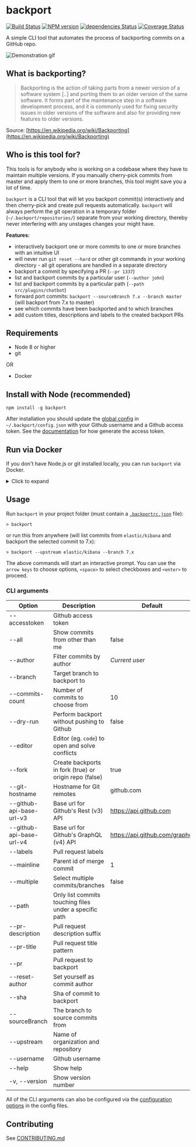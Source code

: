 # backport

[![Build Status](https://travis-ci.org/sqren/backport.svg?branch=master)](https://travis-ci.org/sqren/backport)
[![NPM version](https://img.shields.io/npm/v/backport.svg)](https://www.npmjs.com/package/backport)
[![dependencies Status](https://david-dm.org/sqren/backport/status.svg)](https://david-dm.org/sqren/backport)
[![Coverage Status](https://coveralls.io/repos/github/sqren/backport/badge.svg?branch=master)](https://coveralls.io/github/sqren/backport?branch=master)

A simple CLI tool that automates the process of backporting commits on a GitHub repo.

![Demonstration gif](https://i.makeagif.com/media/10-05-2017/kEJLqe.gif)

## What is backporting?

> Backporting is the action of taking parts from a newer version of a software system [..] and porting them to an older version of the same software. It forms part of the maintenance step in a software development process, and it is commonly used for fixing security issues in older versions of the software and also for providing new features to older versions.

Source: [https://en.wikipedia.org/wiki/Backporting](https://en.wikipedia.org/wiki/Backporting)

## Who is this tool for?

This tools is for anybody who is working on a codebase where they have to maintain multiple versions. If you manually cherry-pick commits from master and apply them to one or more branches, this tool might save you a lot of time.

`backport` is a CLI tool that will let you backport commit(s) interactively and then cherry-pick and create pull requests automatically. `backport` will always perform the git operation in a temporary folder (`~/.backport/repositories/`) separate from your working directory, thereby never interfering with any unstages changes your might have.

**Features:**

- interactively backport one or more commits to one or more branches with an intuitive UI
- will never run `git reset --hard` or other git commands in your working directory - all git operations are handled in a separate directory
- backport a commit by specifying a PR (`--pr 1337`)
- list and backport commits by a particular user (`--author john`)
- list and backport commits by a particular path (`--path src/plugins/chatbot`)
- forward port commits: `backport --sourceBranch 7.x --branch master` (will backport from 7.x to master)
- see which commits have been backported and to which branches
- add custom titles, descriptions and labels to the created backport PRs

## Requirements

- Node 8 or higher
- git

OR

- Docker

## Install with Node (recommended)

```
npm install -g backport
```

After installation you should update the [global config](https://github.com/sqren/backport/blob/master/docs/configuration.md#global-config-backportconfigjson) in `~/.backport/config.json` with your Github username and a Github access token. See the [documentation](https://github.com/sqren/backport/blob/master/docs/configuration.md#accesstoken-required) for how generate the access token.

## Run via Docker

If you don't have Node.js or git installed locally, you can run `backport` via Docker.

<details>
  <summary>Click to expand</summary>
The easiest way is to add the following snippet to your bash profile:

```sh
backport() {
    BACKPORT_CONFIG_DIR=~/.backport
    GIT_CONFIG_FILE=~/.gitconfig

    docker run -it --rm -v $(pwd):/app:ro -v $BACKPORT_CONFIG_DIR:/root/.backport -v $GIT_CONFIG_FILE:/etc/gitconfig sqren/backport "$@"
}
```

Where:

- `BACKPORT_CONFIG_DIR`: This can be ANY empty folder on your local machine. Upon running the docker container for the first time, a [`config.json`](https://github.com/sqren/backport/blob/master/docs/configuration.md#global-config-backportconfigjson) will be created automatically. This must be filled out with `username` and `accessToken` or these must be passed as CLI arguments: `backport --username <username> --accessToken <accessToken>`
- `GIT_CONFIG_FILE`: Must point to a local [`.gitconfig`](https://gist.github.com/sqren/618ab2f77ffb8b5388d675fe705ed6da) file that contains the user's name and email.

You can now use `backport` as if it was installed on the host machine.

</details>

## Usage

Run `backport` in your project folder (must contain a [`.backportrc.json`](https://github.com/sqren/backport/blob/master/docs/configuration.md#project-config-backportrcjson) file):

```
> backport
```

or run this from anywhere (will list commits from `elastic/kibana` and backport the selected commit to 7.x):

```
> backport --upstream elastic/kibana --branch 7.x
```

The above commands will start an interactive prompt. You can use the `arrow keys` to choose options, `<space>` to select checkboxes and `<enter>` to proceed.

### CLI arguments

| Option                   | Description                                            | Default                        | Type    |
| ------------------------ | ------------------------------------------------------ | ------------------------------ | ------- |
| --accesstoken            | Github access token                                    |                                | string  |
| --all                    | Show commits from other than me                        | false                          | boolean |
| --author                 | Filter commits by author                               | _Current user_                 | string  |
| --branch                 | Target branch to backport to                           |                                | string  |
| --commits-count          | Number of commits to choose from                       | 10                             | number  |
| --dry-run                | Perform backport without pushing to Github             | false                          | boolean |
| --editor                 | Editor (eg. `code`) to open and solve conflicts        |                                | string  |
| --fork                   | Create backports in fork (true) or origin repo (false) | true                           | boolean |
| --git-hostname           | Hostname for Git remotes                               | github.com                     | string  |
| --github-api-base-url-v3 | Base url for Github's Rest (v3) API                    | https://api.github.com         | string  |
| --github-api-base-url-v4 | Base url for Github's GraphQL (v4) API                 | https://api.github.com/graphql | string  |
| --labels                 | Pull request labels                                    |                                | string  |
| --mainline               | Parent id of merge commit                              | 1                              | number  |
| --multiple               | Select multiple commits/branches                       | false                          | boolean |
| --path                   | Only list commits touching files under a specific path |                                | string  |
| --pr-description         | Pull request description suffix                        |                                | string  |
| --pr-title               | Pull request title pattern                             |                                | string  |
| --pr                     | Pull request to backport                               |                                | number  |
| --reset-author           | Set yourself as commit author                          |                                | boolean |
| --sha                    | Sha of commit to backport                              |                                | string  |
| --sourceBranch           | The branch to source commits from                      |                                | string  |
| --upstream               | Name of organization and repository                    |                                | string  |
| --username               | Github username                                        |                                | string  |
| --help                   | Show help                                              |                                |         |
| -v, --version            | Show version number                                    |                                |         |

All of the CLI arguments can also be configured via the [configuration options](https://github.com/sqren/backport/blob/master/docs/configuration.md) in the config files.

## Contributing

See [CONTRIBUTING.md](https://github.com/sqren/backport/blob/master/CONTRIBUTING.md)
